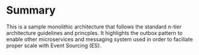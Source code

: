 # Summary
This is a sample monolithic architecture that follows the standard n-tier architecture guidelines and princples. It highlights the outbox pattern to enable other microservices and messaging system used in order to faciliate proper scale with Event Sourcing (ES). 

